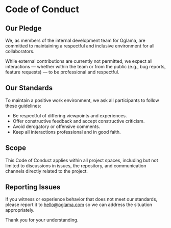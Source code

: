 # Code of Conduct

## Our Pledge

We, as members of the internal development team for Oglama, are committed to maintaining a respectful and inclusive environment for all collaborators.

While external contributions are currently not permitted, we expect all interactions — whether within the team or from the public (e.g., bug reports, feature requests) — to be professional and respectful.

## Our Standards

To maintain a positive work environment, we ask all participants to follow these guidelines:

-   Be respectful of differing viewpoints and experiences.
-   Offer constructive feedback and accept constructive criticism.
-   Avoid derogatory or offensive comments.
-   Keep all interactions professional and in good faith.

## Scope

This Code of Conduct applies within all project spaces, including but not limited to discussions in issues, the repository, and communication channels directly related to the project.

## Reporting Issues

If you witness or experience behavior that does not meet our standards, please report it to <hello@oglama.com> so we can address the situation appropriately.

Thank you for your understanding.
